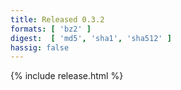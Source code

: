 ```yaml
---
title: Released 0.3.2
formats: [ 'bz2' ]
digest:  [ 'md5', 'sha1', 'sha512' ]
hassig: false
---
```

{% include release.html %}
